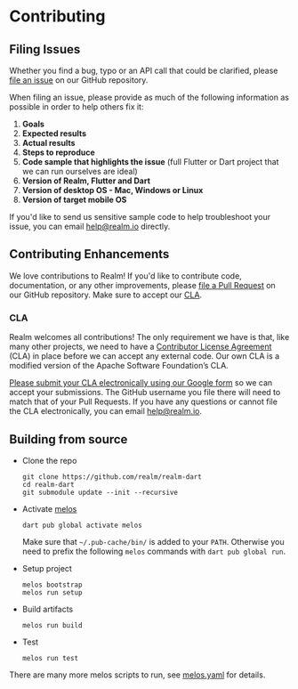 # Contributing

## Filing Issues

Whether you find a bug, typo or an API call that could be clarified, please [file an issue](https://github.com/realm/realm-dart/issues) on our GitHub repository.

When filing an issue, please provide as much of the following information as possible in order to help others fix it:

1. **Goals**
2. **Expected results**
3. **Actual results**
4. **Steps to reproduce**
5. **Code sample that highlights the issue** (full Flutter or Dart project that we can run ourselves are ideal)
6. **Version of Realm, Flutter and Dart**
7. **Version of desktop OS - Mac, Windows or Linux**
8. **Version of target mobile OS**

If you'd like to send us sensitive sample code to help troubleshoot your issue, you can email <help@realm.io> directly.

## Contributing Enhancements

We love contributions to Realm! If you'd like to contribute code, documentation, or any other improvements, please [file a Pull Request](https://github.com/realm/realm-dart/pulls) on our GitHub repository. Make sure to accept our [CLA](#CLA).

### CLA

Realm welcomes all contributions! The only requirement we have is that, like many other projects, we need to have a [Contributor License Agreement](https://en.wikipedia.org/wiki/Contributor_License_Agreement) (CLA) in place before we can accept any external code. Our own CLA is a modified version of the Apache Software Foundation’s CLA.

[Please submit your CLA electronically using our Google form](https://docs.google.com/forms/d/1ga5zIS9qnwwFPmbq-orSPsiBIXQjltKg7ytHd2NmDYo/viewform) so we can accept your submissions. The GitHub username you file there will need to match that of your Pull Requests. If you have any questions or cannot file the CLA electronically, you can email <help@realm.io>.

## Building from source

* Clone the repo
    ```shell
    git clone https://github.com/realm/realm-dart
    cd realm-dart
    git submodule update --init --recursive
    ```
* Activate [melos](https://melos.invertase.dev)
    ```shell
    dart pub global activate melos
    ```
    Make sure that `~/.pub-cache/bin/` is added to your `PATH`. Otherwise you need to prefix the following `melos` commands with `dart pub global run`.
    
* Setup project    
    ```shell
    melos bootstrap
    melos run setup
    ```

* Build artifacts
    ```shell
    melos run build
    ```

* Test
    ```shell
    melos run test
    ```

There are many more melos scripts to run, see [melos.yaml](melos.yaml) for details.
